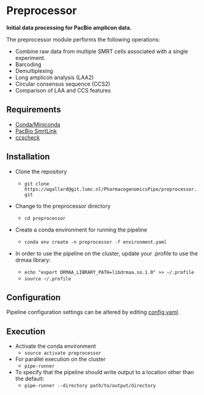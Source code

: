 # Preprocessor

**Initial data processing for PacBio amplicon data.**  

The preprocessor module performs the following operations:  
- Combine raw data from multiple SMRT cells associated with a single experiment.
- Barcoding
- Demultiplexing
- Long amplicon analysis (LAA2)
- Circular consensus sequence (CCS2)
- Comparison of LAA and CCS features  

## Requirements
- [Conda/Miniconda](https://conda.io/miniconda.html)  
- [PacBio SmrtLink](https://github.com/PacificBiosciences/SMRT-Link)
- [ccscheck](https://github.com/PacificBiosciences/ccscheck)

## Installation
- Clone the repository
  - `git clone https://wgallard@git.lumc.nl/PharmacogenomicsPipe/preprocessor.git`

- Change to the preprocessor directory
  - `cd preprocessor`

- Create a conda environment for running the pipeline
  - `conda env create -n preprocessor -f environment.yaml`

- In order to use the pipeline on the cluster, update your .profile to use the drmaa library:
  - `echo "export DRMAA_LIBRARY_PATH=libdrmaa.so.1.0" >> ~/.profile`
  - `source ~/.profile`

## Configuration
Pipeline configuration settings can be altered by editing [config.yaml](config.yaml).  

## Execution
- Activate the conda environment
  - `source activate preprocessor`
- For parallel execution on the cluster
  - `pipe-runner`
- To specify that the pipeline should write output to a location other than the default:
  - `pipe-runner --directory path/to/output/directory`

